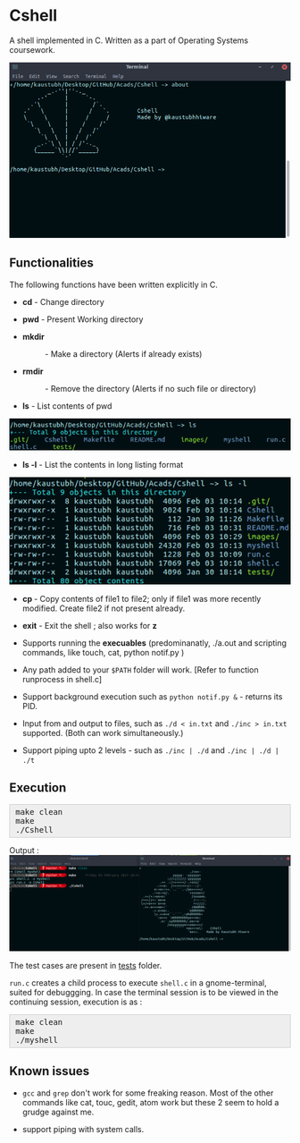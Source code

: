 # Cshell

A shell implemented in C. Written as a part of Operating Systems coursework.

![Cshell_about](images/Cshell_about.png)

## Functionalities

 The following functions have been written explicitly in C.

* **cd**  - Change directory

* **pwd** - Present Working directory

* **mkdir <dir>** - Make a directory (Alerts if already exists)

* **rmdir <dir>** - Remove the directory (Alerts if no such file or directory)

* **ls** - List contents of pwd

 ![images/ls](images/ls.png)

* **ls -l** - List the contents in long listing format

 ![images/ls_l](images/ls_l.png)

* **cp <file1> <file2>** - Copy contents of file1 to file2; only if file1 was more recently modified. Create file2 if not present already.

* **exit** - Exit the shell ; also works for **z**

* Supports running the **execuables** (predominanatly, ./a.out and scripting commands, like touch, cat, python notif.py )

 * Any path added to your `$PATH` folder will work. [Refer to function runprocess in shell.c]

 * Support background execution such as `python notif.py &`  - returns its PID.

 * Input from and output to files, such as `./d < in.txt` and `./inc > in.txt` supported. (Both can work simultaneously.)

 * Support piping upto 2 levels - such as `./inc | ./d` and `./inc | ./d | ./t `


## Execution

<pre style="background: rgb(238, 238, 238); border: 1px solid rgb(204, 204, 204); padding: 5px 10px;">make clean
make
./Cshell</pre>

Output :
![images/exec](images/exec.png)

The test cases are present in [tests](tests/) folder.

`run.c` creates a child process to execute `shell.c` in a gnome-terminal, suited for debuggging. In case the terminal session is to be viewed in the continuing session, execution is as :

<pre style="background: rgb(238, 238, 238); border: 1px solid rgb(204, 204, 204); padding: 5px 10px;">make clean
make
./myshell</pre>

## Known issues

* `gcc` and `grep` don't work for some freaking reason. Most of the other commands like cat, touc, gedit, atom work but these 2 seem to hold a grudge against me.

* support piping with system calls.
